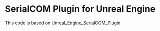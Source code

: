 # SerialCOM Plugin for Unreal Engine
This code is based on [Unreal_Engine_SerialCOM_Plugin](https://github.com/videofeedback/Unreal_Engine_SerialCOM_Plugin)




